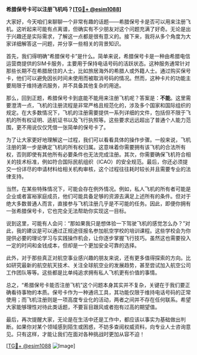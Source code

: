 **希腊保号卡可以注册飞机吗？[[TG💪+ @esim1088](https://t.me/s/esim1088)]**

大家好，今天咱们来聊聊一个非常有趣的话题——希腊保号卡是否可以用来注册飞机。这听起来可能有点离谱，但确实有不少朋友对这个问题充满了好奇。无论是出于兴趣还是实际需求，了解这一点都是很有意义的。接下来，我将从多个角度为大家详细解答这一问题，并分享一些相关的背景知识。

首先，我们得明确“希腊保号卡”是什么。简单来说，希腊保号卡是一种由希腊电信运营商提供的SIM卡服务，主要用于保持电话号码的活跃状态。这种服务通常针对那些长期不在希腊居住的人士，比如旅居海外的希腊人或外籍人士。通过购买保号卡，他们可以避免因长时间未使用而被取消号码的情况。然而，这种卡片的功能主要局限于维持通讯服务，并不具备其他复杂的用途。

那么，回到正题，希腊保号卡到底能不能用来注册飞机呢？答案是：**不能**。这里需要澄清一点，飞机的注册流程是非常严格且规范化的，涉及多个国家和国际组织的规定。在大多数情况下，飞机的注册需要提供一系列详细的文件，包括但不限于飞机的所有权证明、适航证书以及飞行执照等。这些要求远远超出了普通个人能力范围，更不用说仅仅凭借一张简单的保号卡了。

为了让大家更好地理解这一过程，我们可以看看具体的操作步骤。一般来说，飞机注册的第一步是确定飞机的所有权归属。这意味着你需要拥有该飞机的合法所有权，否则即使有其他所有必要条件也无法完成注册。其次，你需要确保飞机符合相关的技术标准，例如符合国际民航组织（ICAO）的安全规范。最后，你还必须提交一份详尽的申请材料给相关机构审核，这个过程往往耗时较长并且需要专业的法律支持。

当然，在某些特殊情况下，可能会存在例外情况。例如，私人飞机的所有者可能是企业或者富裕家庭成员，他们可能具备足够的资源去满足上述所有的条件。但对于绝大多数普通人而言，直接参与飞机注册几乎是不可能的任务。因此，即便你拥有一张希腊保号卡，它也完全无法帮助你实现这一目标。

说到这里，可能有人会问：“那如果我只是想体验一下驾驶飞机的感觉怎么办？”对此，我的建议是可以通过正规途径报名参加航空学校的培训课程。这些学校会为你提供必要的理论学习与实践操作机会，让你逐步掌握飞行技巧。虽然这也需要投入一定的时间和金钱成本，但却是一个更加安全可靠的选择。

此外，对于那些真正对航空事业感兴趣的朋友来说，还有更多值得探索的方向。比如研究最新的航空航天技术、关注全球航空业的发展趋势，甚至尝试加入航空公司工作团队等等。这些都是比单纯追求拥有私人飞机更有价值的事情。

总之，“希腊保号卡能否注册飞机”这个问题本身其实并不复杂，关键在于我们要正确看待事物的本质。保号卡作为一种通讯工具，其功能仅限于维持电话号码的正常使用；而飞机注册则是一项高度专业化的活动，两者之间并不存在任何联系。希望大家能够理性对待此类话题，不要盲目跟风或者抱有过高的期望值。

最后，再次提醒大家，无论是在生活中还是工作中，都应该以事实为基础做出判断。如果你对某个领域感到陌生或困惑，不妨多查阅权威资料，向专业人士咨询意见。只有这样，才能让我们在面对各种挑战时更加从容不迫！

[[TG💪+ @esim1088](https://t.me/s/esim1088) ![Image](https://i.postimg.cc/4NQfJmqS/Snipaste-2025-05-13-00-14-12.png)]
